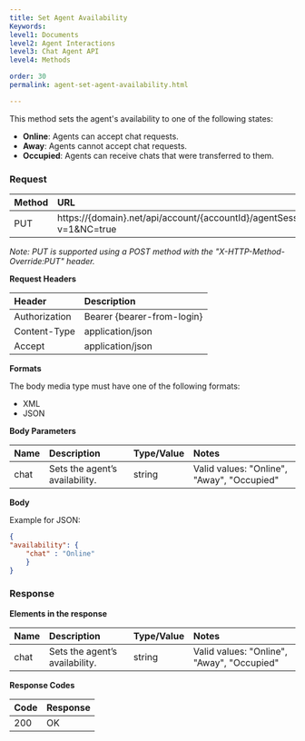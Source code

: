 ```yaml
---
title: Set Agent Availability
Keywords:
level1: Documents
level2: Agent Interactions
level3: Chat Agent API
level4: Methods

order: 30
permalink: agent-set-agent-availability.html

---
```


This method sets the agent's availability to one of the following states:

- **Online**: Agents can accept chat requests.
- **Away**: Agents cannot accept chat requests.
- **Occupied**: Agents can receive chats that were transferred to them.

### Request

| Method | URL |
| :--- | :--- |
| PUT | https://{domain}.net/api/account/{accountId}/agentSession/{agentSessionId}/availability?v=1&NC=true |

*Note: PUT is supported using a POST method with the "X-HTTP-Method-Override:PUT" header.*

**Request Headers**

| Header | Description |
| :--- | :--- |
| Authorization| Bearer {bearer-from-login} |
| Content-Type | application/json |
| Accept | application/json |

**Formats**

The body media type must have one of the following formats:

- XML
- JSON

**Body Parameters**

| Name | Description | Type/Value | Notes |
| :--- | :--- | :--- | :--- |
| chat | Sets the agent’s availability. | string | Valid values: "Online", "Away", "Occupied" |

**Body**

Example for JSON: 

```json
{
"availability": {
    "chat" : "Online"
    }
}

```

### Response

**Elements in the response**

| Name | Description | Type/Value | Notes |
| :--- | :--- | :--- | :--- |
| chat | Sets the agent’s availability. | string | Valid values: "Online", "Away", "Occupied" |

**Response Codes**

| Code | Response |
| :--- | :--- |
| 200 | OK |